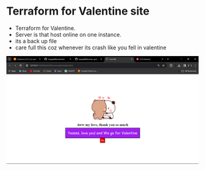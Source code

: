 # Terraform for Valentine site

- Terraform for Valentine.
- Server is that host online on one instance.
- its a back up file
- care full this coz whenever its crash like you fell  in valentine

![site](/site.png)
